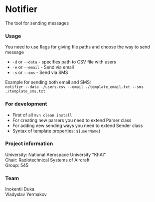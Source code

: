 # Notifier
The tool for sending messages

### Usage
You need to use flags for giving file paths and choose the way to send message
* `-d` or `--data` - specifies path to CSV file with users
* `-e` or `--email` - Send via email
* `-s` or `--sms` - Send via SMS

Example for sending both email and SMS:<br>
`notifier --data ./users.csv --email ./template_email.txt --sms ./template_sms.txt`

### For development
* First of all `mvn clean install`
* For creating new parsers you need to extend Parser class
* For adding new sending ways you need to extend Sender class
* Syntax of template properties: `${userName}`

### Project information
University: National Aerospace University "KhAI"<br>
Chair: Radiotechnical Systems of Aircraft<br>
Group: 545

### Team
Inokentii Duka<br>
Vladyslav Yermakov
